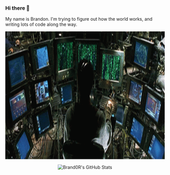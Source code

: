 ### Hi there 👋 

My name is Brandon. I'm trying to figure out how the world works, and writing lots of code along the way.

<img alt="GIF" src="https://github.com/Br4nd0R/Br4nd0R/blob/master/matrix_computer.gif?raw=true" width="996" height="404" />

<p align="center"> <img src="https://github-readme-stats.vercel.app/api?username=Br4nd0R&show_icons=true&theme=tokyonight" alt="Brand0R's GitHub Stats" />
